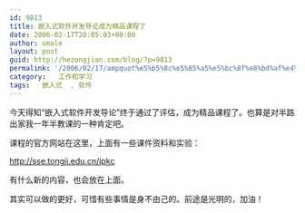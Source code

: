 ```yaml
---
id: 9813
title: 嵌入式软件开发导论成为精品课程了
date: 2006-02-17T20:05:03+00:00
author: omale
layout: post
guid: http://hezongjian.com/blog/?p=9813
permalink: '/2006/02/17/ampquot%e5%b5%8c%e5%85%a5%e5%bc%8f%e8%bd%af%e4%bb%b6%e5%bc%80%e5%8f%91%e5%af%bc%e8%ae%baampquot%e6%88%90%e4%b8%ba%e7%b2%be%e5%93%81%e8%af%be%e7%a8%8b%e4%ba%86-2/'
category:   工作和学习  
tags:   嵌入式  , 软件
---
```

今天得知&ldquo;嵌入式软件开发导论&rdquo;终于通过了评估，成为精品课程了。也算是对半路出家我一年半教课的一种肯定吧。

课程的官方网站在这里，上面有一些课件资料和实验：

http://sse.tongji.edu.cn/jpkc

有什么新的内容，也会放在上面。

其实可以做的更好，可惜有些事情是身不由己的。前途是光明的，加油</a>！